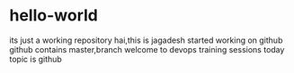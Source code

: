 # hello-world
its just a working repository
hai,this is jagadesh started working on github
github contains master,branch
welcome to devops training sessions
today topic is github
